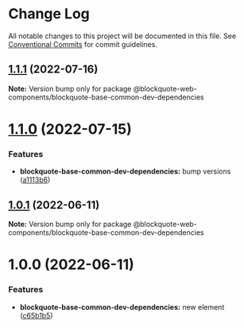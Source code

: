 # Change Log

All notable changes to this project will be documented in this file.
See [Conventional Commits](https://conventionalcommits.org) for commit guidelines.

## [1.1.1](https://github.com/oscarmarina/blockquote-web-components/compare/@blockquote-web-components/blockquote-base-common-dev-dependencies@1.1.0...@blockquote-web-components/blockquote-base-common-dev-dependencies@1.1.1) (2022-07-16)

**Note:** Version bump only for package @blockquote-web-components/blockquote-base-common-dev-dependencies





# [1.1.0](https://github.com/oscarmarina/blockquote-web-components/compare/@blockquote-web-components/blockquote-base-common-dev-dependencies@1.0.1...@blockquote-web-components/blockquote-base-common-dev-dependencies@1.1.0) (2022-07-15)


### Features

* **blockquote-base-common-dev-dependencies:** bump versions ([a1113b6](https://github.com/oscarmarina/blockquote-web-components/commit/a1113b6138ffeaaf63f43d3d6a286c4b4d6193cf))





## [1.0.1](https://github.com/oscarmarina/blockquote-web-components/compare/@blockquote-web-components/blockquote-base-common-dev-dependencies@1.0.0...@blockquote-web-components/blockquote-base-common-dev-dependencies@1.0.1) (2022-06-11)

**Note:** Version bump only for package @blockquote-web-components/blockquote-base-common-dev-dependencies





# 1.0.0 (2022-06-11)


### Features

* **blockquote-base-common-dev-dependencies:** new element ([c65b1b5](https://github.com/oscarmarina/blockquote-web-components/commit/c65b1b58f0e79963d8878a52b61b980eef622945))
